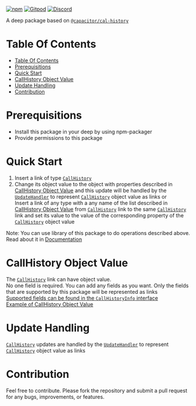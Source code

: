 [![npm](https://img.shields.io/npm/v/@deep-foundation/capacitor-cal-history.svg)](https://www.npmjs.com/package/@deep-foundation/capacitor-cal-history) 
[![Gitpod](https://img.shields.io/badge/Gitpod-ready--to--code-blue?logo=gitpod)](https://gitpod.io/#https://github.com/deep-foundation/capacitor-cal-history) 
[![Discord](https://badgen.net/badge/icon/discord?icon=discord&label&color=purple)](https://discord.gg/deep-foundation)

A deep package based on [`@capacitor/cal-history`](https://www.npmjs.com/package/@capacitor/cal-history) 

# Table Of Contents
<!-- TABLE_OF_CONTENTS_START -->
- [Table Of Contents](#table-of-contents)
- [Prerequisitions](#prerequisitions)
- [Quick Start](#quick-start)
- [CallHistory Object Value](#callhistory-object-value)
- [Update Handling](#update-handling)
- [Contribution](#contribution)

<!-- TABLE_OF_CONTENTS_END -->

# Prerequisitions
- Install this package in your deep by using npm-packager
- Provide permissions to this package

# Quick Start

1. Insert a link of type [`CallHistory`] 
2. Change its object value to the object with properties described in [CallHistory Object Value](#cal-history-object-value) and this update will be handled by the [`UpdateHandler`](https://freephoenix888.github.io/object-to-links-async-converter/classes/Package.html#UpdateHandler) to represent [`CallHistory`] object value as links
or  
Insert a link of any type with a any name of the list described in [CallHistory Object Value](#cal-history-object-value) from [`CallHistory`] link to the same [`CallHistory`] link and set its value to the value of the corresponding property of the [`CallHistory`] object value

Note: You can use library of this package to do operations described above. Read about it in [Documentation]

# CallHistory Object Value

The [`CallHistory`] link can have object value.  
No one field is required. You can add any fields as you want.  Only the fields that are supported by this package will be represented as links   
[Supported fields can be found in the `CallHistoryInfo` interface](https://deep-foundation.github.io/capacitor-cal-history/types/CallHistoryInfo.html)  
[Example of CallHistory Object Value](https://deep-foundation.github.io/capacitor-cal-history/types/CallHistoryInfo.html#md:cal-history-info-example)

# Update Handling

[`CallHistory`] updates are handled by the [`UpdateHandler`](https://freephoenix888.github.io/object-to-links-async-converter/classes/Package.html#UpdateHandler) to represent [`CallHistory`] object value as links

# Contribution

Feel free to contribute. Please fork the repository and submit a pull request for any bugs, improvements, or features.

[`CallHistory`]: https://deep-foundation.github.io/capacitor-cal-history/classes/Package.html#CallHistory
[Documentation]: https://deep-foundation.github.io/capacitor-cal-history/